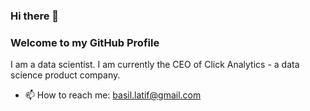### Hi there 👋
### Welcome to my GitHub Profile 

I am a data scientist. I am currently the CEO of Click Analytics - a data science product company. 

- 📫 How to reach me: basil.latif@gmail.com
